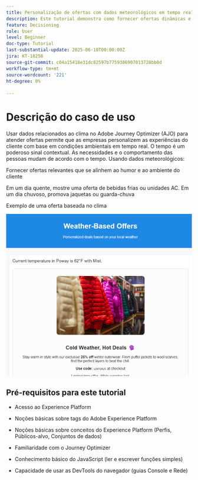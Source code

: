 ```yaml
---
title: Personalização de ofertas com dados meteorológicos em tempo real no Adobe Journey Optimizer usando o Web SDK
description: Este tutorial demonstra como fornecer ofertas dinâmicas e com reconhecimento de clima no Adobe Journey Optimizer usando dados contextuais em tempo real e a API do Personalization do Adobe Web SDK. Você aprenderá a transmitir atributos de clima (como temperatura e condições) do seu site para o Adobe Experience Platform, mapeá-los para o esquema do evento e usá-los em regras de decisão e fórmulas de classificação para personalizar ofertas no momento do carregamento da página. Ideal para profissionais de marketing e desenvolvedores que buscam aprimorar experiências digitais com contexto ambiental em tempo real.
feature: Decisioning
role: User
level: Beginner
doc-type: Tutorial
last-substantial-update: 2025-06-10T00:00:00Z
jira: KT-18258
source-git-commit: c04a15418e31dc82597b7759386907013728bb0d
workflow-type: tm+mt
source-wordcount: '221'
ht-degree: 0%

---
```


# Descrição do caso de uso

Usar dados relacionados ao clima no Adobe Journey Optimizer (AJO) para atender ofertas permite que as empresas personalizem as experiências do cliente com base em condições ambientais em tempo real. O tempo é um poderoso sinal contextual. As necessidades e o comportamento das pessoas mudam de acordo com o tempo. Usando dados meteorológicos:

Fornecer ofertas relevantes que se alinhem ao humor e ao ambiente do cliente

Em um dia quente, mostre uma oferta de bebidas frias ou unidades AC. Em um dia chuvoso, promova jaquetas ou guarda-chuva

Exemplo de uma oferta baseada no clima


![ofertas meteorológicas](assets/offers-use-case.png)



## Pré-requisitos para este tutorial

* Acesso ao Experience Platform

* Noções básicas sobre tags do Adobe Experience Platform

* Noções básicas sobre conceitos do Experience Platform (Perfis, Públicos-alvo, Conjuntos de dados)

* Familiaridade com o Journey Optimizer

* Conhecimento básico do JavaScript (ler e escrever funções simples)

* Capacidade de usar as DevTools do navegador (guias Console e Rede)
